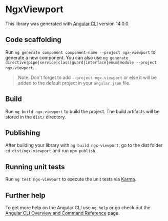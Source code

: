 # NgxViewport

This library was generated with [Angular CLI](https://github.com/angular/angular-cli) version 14.0.0.

## Code scaffolding

Run `ng generate component component-name --project ngx-viewport` to generate a new component. You can also use `ng generate directive|pipe|service|class|guard|interface|enum|module --project ngx-viewport`.
> Note: Don't forget to add `--project ngx-viewport` or else it will be added to the default project in your `angular.json` file. 

## Build

Run `ng build ngx-viewport` to build the project. The build artifacts will be stored in the `dist/` directory.

## Publishing

After building your library with `ng build ngx-viewport`, go to the dist folder `cd dist/ngx-viewport` and run `npm publish`.

## Running unit tests

Run `ng test ngx-viewport` to execute the unit tests via [Karma](https://karma-runner.github.io).

## Further help

To get more help on the Angular CLI use `ng help` or go check out the [Angular CLI Overview and Command Reference](https://angular.io/cli) page.
